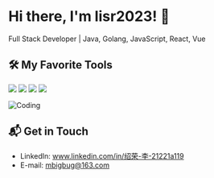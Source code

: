 # Hi there, I'm lisr2023! 👋

Full Stack Developer | Java, Golang, JavaScript, React, Vue

## 🛠️ My Favorite Tools

![](https://img.shields.io/badge/Java-red?style=for-the-badge&logo=java)
![](https://img.shields.io/badge/Golang-blue?style=for-the-badge&logo=go)
![](https://img.shields.io/badge/JavaScript-yellow?style=for-the-badge&logo=javascript)
![](https://img.shields.io/badge/React-61DAFB?style=for-the-badge&logo=react)



<!--START_SECTION:activity-->

![Coding](https://media.giphy.com/media/ZVik7pBtu9dNS/giphy.gif)

## 📬 Get in Touch

- LinkedIn: www.linkedin.com/in/绍荣-李-21221a119
- E-mail: mbigbug@163.com
